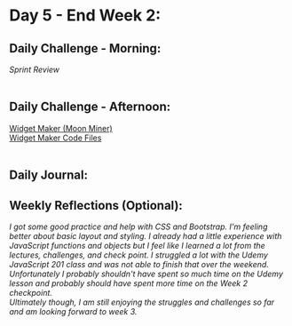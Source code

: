 # Day 5 - End Week 2:

## Daily Challenge - Morning:
*Sprint Review*
<br> <br>

## Daily Challenge - Afternoon:
[Widget Maker (Moon Miner)](https://idmiller2020.github.io/week2-checkpoint/) <br>
[Widget Maker Code Files](https://github.com/IDMiller2020/week2-checkpoint)
<br> <br>

## Daily Journal:
## Weekly Reflections (Optional):
*I got some good practice and help with CSS and Bootstrap.  I'm feeling better about basic layout and styling.  I already had a little experience with JavaScript functions and objects but I feel like I learned a lot from the lectures, challenges, and check point.  I struggled a lot with the Udemy JavaScript 201 class and was not able to finish that over the weekend.  Unfortunately I probably shouldn't have spent so much time on the Udemy lesson and probably should have spent more time on the Week 2 checkpoint. <br>
Ultimately though, I am still enjoying the struggles and challenges so far and am looking forward to week 3.*